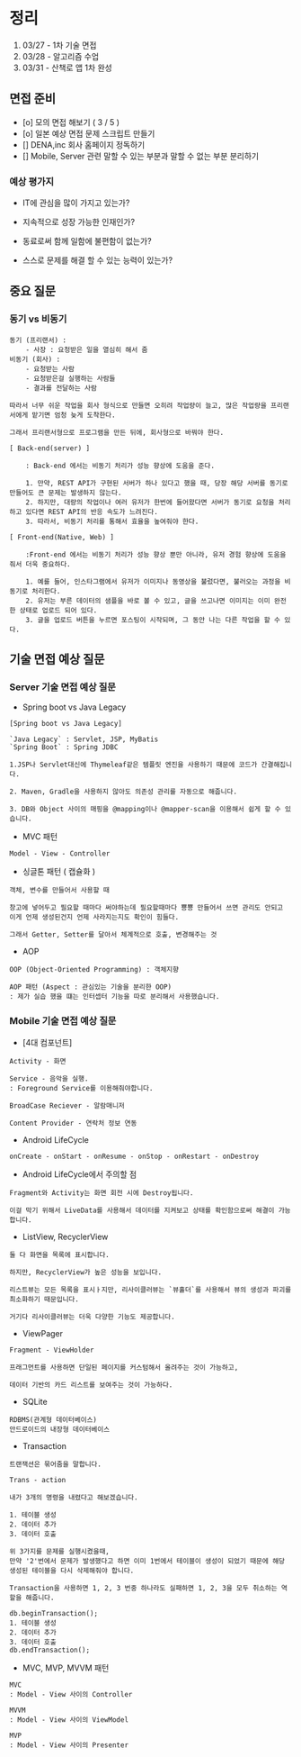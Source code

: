 # 정리

1. 03/27 - 1차 기술 면접
2. 03/28 - 알고리즘 수업
3. 03/31 - 산책로 앱 1차 완성

## 면접 준비

- [o] 모의 면접 해보기 ( 3 / 5 )
- [o] 일본 예상 면접 문제 스크립트 만들기
- [] DENA,inc 회사 홈페이지 정독하기
- [] Mobile, Server 관련 말할 수 있는 부분과 말할 수 없는 부분 분리하기

### 예상 평가지

- IT에 관심을 많이 가지고 있는가?

- 지속적으로 성장 가능한 인재인가?

- 동료로써 함께 일함에 불편함이 없는가?

- 스스로 문제를 해결 할 수 있는 능력이 있는가?

## 중요 질문

### 동기 vs 비동기

```
동기 (프리랜서) :
    - 사장 : 요청받은 일을 열심히 해서 줌
비동기 (회사) :
    - 요청받는 사람
    - 요청받은걸 실행하는 사람들
    - 결과를 전달하는 사람

따라서 너무 쉬운 작업을 회사 형식으로 만들면 오히려 작업량이 늘고, 많은 작업량을 프리랜서에게 맡기면 엄청 늦게 도착한다.

그래서 프리랜서형으로 프로그램을 만든 뒤에, 회사형으로 바꿔야 한다.

[ Back-end(server) ]

    : Back-end 에서는 비동기 처리가 성능 향상에 도움을 준다.

    1. 만약, REST API가 구현된 서버가 하나 있다고 했을 때, 당장 해당 서버를 동기로 만들어도 큰 문제는 발생하지 않는다.
    2. 하지만, 대량의 작업이나 여러 유저가 한번에 들어왔다면 서버가 동기로 요청을 처리하고 있다면 REST API의 반응 속도가 느려진다.
    3. 따라서, 비동기 처리를 통해서 효율을 높여줘야 한다.

[ Front-end(Native, Web) ]

    :Front-end 에서는 비동기 처리가 성능 향상 뿐만 아니라, 유저 경험 향상에 도움을 줘서 더욱 중요하다.

    1. 예를 들어, 인스타그램에서 유저가 이미지나 동영상을 불렀다면, 불러오는 과정을 비동기로 처리한다.
    2. 유저는 부른 데이터의 샘플을 바로 볼 수 있고, 글을 쓰고나면 이미지는 이미 완전한 상태로 업로드 되어 있다.
    3. 글을 업로드 버튼을 누르면 포스팅이 시작되며, 그 동안 나는 다른 작업을 할 수 있다.
```

## 기술 면접 예상 질문

### Server 기술 면접 예상 질문

- Spring boot vs Java Legacy

```
[Spring boot vs Java Legacy]

`Java Legacy` : Servlet, JSP, MyBatis
`Spring Boot` : Spring JDBC

1.JSP나 Servlet대신에 Thymeleaf같은 템플릿 엔진을 사용하기 때문에 코드가 간결해집니다.

2. Maven, Gradle을 사용하지 않아도 의존성 관리를 자동으로 해줍니다.

3. DB와 Object 사이의 매핑을 @mapping이나 @mapper-scan을 이용해서 쉽게 할 수 있습니다.
```

- MVC 패턴

```
Model - View - Controller
```

- 싱글톤 패턴 ( 캡슐화 )

```
객체, 변수를 만들어서 사용할 때

창고에 넣어두고 필요할 때마다 써야하는데 필요할때마다 뿅뿅 만들어서 쓰면 관리도 안되고 이게 언제 생성된건지 언제 사라지는지도 확인이 힘들다.

그래서 Getter, Setter를 달아서 체계적으로 호출, 변경해주는 것
```

- AOP

```
OOP (Object-Oriented Programming) : 객체지향

AOP 패턴 (Aspect : 관심있는 기술을 분리한 OOP)
: 제가 실습 했을 떄는 인터셉터 기능을 따로 분리해서 사용했습니다.
```

### Mobile 기술 면접 예상 질문

- [4대 컴포넌트]

```
Activity - 화면

Service - 음악을 실행.
: Foreground Service를 이용해줘야합니다.

BroadCase Reciever - 알람매니저

Content Provider - 연락처 정보 연동
```

- Android LifeCycle

```
onCreate - onStart - onResume - onStop - onRestart - onDestroy
```

- Android LifeCycle에서 주의할 점

```
Fragment와 Activity는 화면 회전 시에 Destroy됩니다.

이걸 막기 위해서 LiveData를 사용해서 데이터를 지켜보고 상태를 확인함으로써 해결이 가능합니다.
```

- ListView, RecyclerView

```
둘 다 화면을 목록에 표시합니다.

하지만, RecyclerView가 높은 성능을 보입니다.

리스트뷰는 모든 목록을 표시ㅏ지만, 리사이클러뷰는 `뷰홀더`를 사용해서 뷰의 생성과 파괴를 최소화하기 때문입니다.

거기다 리사이클러뷰는 더욱 다양한 기능도 제공합니다.
```

- ViewPager

```
Fragment - ViewHolder

프래그먼트를 사용하면 단일된 페이지를 커스텀해서 올려주는 것이 가능하고,

데이터 기반의 카드 리스트를 보여주는 것이 가능하다.
```

- SQLite

```
RDBMS(관계형 데이터베이스)
안드로이드의 내장형 데이터베이스
```

- Transaction

```
트랜잭션은 묶어줌을 말합니다.

Trans - action

내가 3개의 명령을 내렸다고 해보겠습니다.

1. 테이블 생성
2. 데이터 추가
3. 데이터 호출

위 3가지를 문제를 실행시켰을때,
만약 '2'번에서 문제가 발생했다고 하면 이미 1번에서 테이블이 생성이 되었기 때문에 해당 생성된 테이블을 다시 삭제해줘야 합니다.

Transaction을 사용하면 1, 2, 3 번중 하나라도 실패하면 1, 2, 3을 모두 취소하는 역할을 해줍니다.

db.beginTransaction();
1. 테이블 생성
2. 데이터 추가
3. 데이터 호출
db.endTransaction();

```

- MVC, MVP, MVVM 패턴

```
MVC
: Model - View 사이의 Controller

MVVM
: Model - View 사이의 ViewModel

MVP
: Model - View 사이의 Presenter
```
